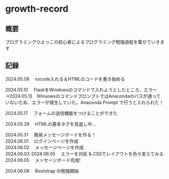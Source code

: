 # growth-record  

## 概要
プログラミングひよっこの初心者によるプログラミング勉強過程を載せていきます      

## 記録  
2024.05.08 　vscode入れる＆HTMLのコードを書き始める  
  
2024.05.10 　FlaskをWindowsのコマンドで入れようとしたところ、エラー  
→2024.05.13　WinsowsのコマンドプロンプトではAnacondaのパスが通っていないため、エラーが発生していた。Anaconda Prompt で行うと入れられた！  

2024.05.17 　フォームの送信機能をつけることができた

2024.05.29　 HTMLの基本タグを見返し中…  

2024.05.31　 簡易メッセージボードを作る！  
2024.06.01　 ログインページを作成  
2024.06.02　 メッセージページを作成  
2024.06.03-2024.06.05　 エラーを対処 & CSSでレイアウトを色々変えてみる  
2024.06.05　 メッセージボード完成!  

2024.06.06　 Bootstrap の勉強開始  

